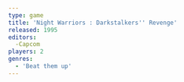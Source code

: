 ```yaml
---
type: game
title: 'Night Warriors : Darkstalkers'' Revenge'
released: 1995
editors: 
  -Capcom
players: 2
genres:
  - 'Beat them up'
---
```

